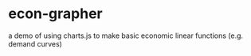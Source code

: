 # econ-grapher
a demo of using charts.js to make basic economic linear functions (e.g. demand curves)
